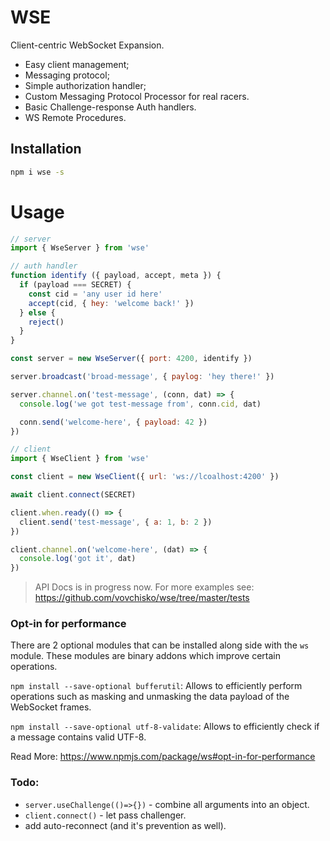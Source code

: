 # WSE

Client-centric WebSocket Expansion.

- Easy client management;
- Messaging protocol;
- Simple authorization handler;
- Custom Messaging Protocol Processor for real racers.
- Basic Challenge-response Auth handlers.
- WS Remote Procedures.

## Installation

```bash
npm i wse -s
```

# Usage

```JavaScript
// server
import { WseServer } from 'wse'

// auth handler
function identify ({ payload, accept, meta }) {
  if (payload === SECRET) {
    const cid = 'any user id here'
    accept(cid, { hey: 'welcome back!' })
  } else {
    reject()
  }
}

const server = new WseServer({ port: 4200, identify })

server.broadcast('broad-message', { paylog: 'hey there!' })

server.channel.on('test-message', (conn, dat) => {
  console.log('we got test-message from', conn.cid, dat)

  conn.send('welcome-here', { payload: 42 })
})

```

```JavaScript
// client
import { WseClient } from 'wse'

const client = new WseClient({ url: 'ws://lcoalhost:4200' })

await client.connect(SECRET)

client.when.ready(() => {
  client.send('test-message', { a: 1, b: 2 })
})

client.channel.on('welcome-here', (dat) => {
  console.log('got it', dat)
})
```

> API Docs is in progress now.
> For more examples see: https://github.com/vovchisko/wse/tree/master/tests

### Opt-in for performance

There are 2 optional modules that can be installed along side with the `ws` module. These modules are binary addons which
improve certain operations.

```npm install --save-optional bufferutil```: Allows to efficiently perform operations such as masking and unmasking the data
payload of the WebSocket frames.

```npm install --save-optional utf-8-validate```: Allows to efficiently check if a message contains valid UTF-8.

Read More: https://www.npmjs.com/package/ws#opt-in-for-performance

### Todo:
- `server.useChallenge(()=>{})` - combine all arguments into an object.
- `client.connect()` - let pass challenger.
- add auto-reconnect (and it's prevention as well).

